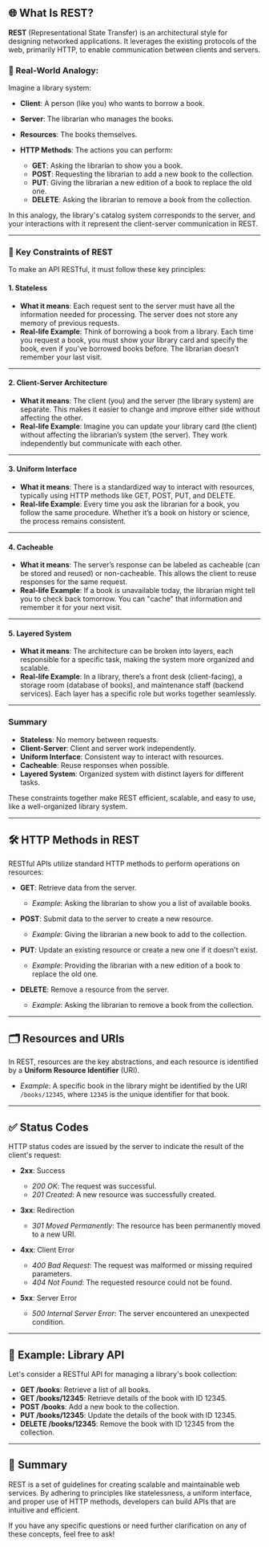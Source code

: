 
## 🌐 What Is REST?

**REST** (Representational State Transfer) is an architectural style for designing networked applications. It leverages the existing protocols of the web, primarily HTTP, to enable communication between clients and servers.

### 🧠 Real-World Analogy:

Imagine a library system:

* **Client**: A person (like you) who wants to borrow a book.
* **Server**: The librarian who manages the books.
* **Resources**: The books themselves.
* **HTTP Methods**: The actions you can perform:

  * **GET**: Asking the librarian to show you a book.
  * **POST**: Requesting the librarian to add a new book to the collection.
  * **PUT**: Giving the librarian a new edition of a book to replace the old one.
  * **DELETE**: Asking the librarian to remove a book from the collection.

In this analogy, the library's catalog system corresponds to the server, and your interactions with it represent the client-server communication in REST.

---

### 🔄 **Key Constraints of REST**

To make an API RESTful, it must follow these key principles:


#### 1. **Stateless**

* **What it means**: Each request sent to the server must have all the information needed for processing. The server does not store any memory of previous requests.
* **Real-life Example**: Think of borrowing a book from a library. Each time you request a book, you must show your library card and specify the book, even if you've borrowed books before. The librarian doesn’t remember your last visit.

---

#### 2. **Client-Server Architecture**

* **What it means**: The client (you) and the server (the library system) are separate. This makes it easier to change and improve either side without affecting the other.
* **Real-life Example**: Imagine you can update your library card (the client) without affecting the librarian’s system (the server). They work independently but communicate with each other.

---

#### 3. **Uniform Interface**

* **What it means**: There is a standardized way to interact with resources, typically using HTTP methods like GET, POST, PUT, and DELETE.
* **Real-life Example**: Every time you ask the librarian for a book, you follow the same procedure. Whether it’s a book on history or science, the process remains consistent.

---

#### 4. **Cacheable**

* **What it means**: The server’s response can be labeled as cacheable (can be stored and reused) or non-cacheable. This allows the client to reuse responses for the same request.
* **Real-life Example**: If a book is unavailable today, the librarian might tell you to check back tomorrow. You can "cache" that information and remember it for your next visit.

---

#### 5. **Layered System**

* **What it means**: The architecture can be broken into layers, each responsible for a specific task, making the system more organized and scalable.
* **Real-life Example**: In a library, there’s a front desk (client-facing), a storage room (database of books), and maintenance staff (backend services). Each layer has a specific role but works together seamlessly.

---

### **Summary**

* **Stateless**: No memory between requests.
* **Client-Server**: Client and server work independently.
* **Uniform Interface**: Consistent way to interact with resources.
* **Cacheable**: Reuse responses when possible.
* **Layered System**: Organized system with distinct layers for different tasks.

These constraints together make REST efficient, scalable, and easy to use, like a well-organized library system.


---

## 🛠️ HTTP Methods in REST

RESTful APIs utilize standard HTTP methods to perform operations on resources:

* **GET**: Retrieve data from the server.

  * *Example*: Asking the librarian to show you a list of available books.

* **POST**: Submit data to the server to create a new resource.

  * *Example*: Giving the librarian a new book to add to the collection.

* **PUT**: Update an existing resource or create a new one if it doesn't exist.

  * *Example*: Providing the librarian with a new edition of a book to replace the old one.

* **DELETE**: Remove a resource from the server.

  * *Example*: Asking the librarian to remove a book from the collection.

---

## 🗂️ Resources and URIs

In REST, resources are the key abstractions, and each resource is identified by a **Uniform Resource Identifier** (URI).

* *Example*: A specific book in the library might be identified by the URI `/books/12345`, where `12345` is the unique identifier for that book.

---

## ✅ Status Codes

HTTP status codes are issued by the server to indicate the result of the client's request:

* **2xx**: Success

  * *200 OK*: The request was successful.
  * *201 Created*: A new resource was successfully created.

* **3xx**: Redirection

  * *301 Moved Permanently*: The resource has been permanently moved to a new URI.

* **4xx**: Client Error

  * *400 Bad Request*: The request was malformed or missing required parameters.
  * *404 Not Found*: The requested resource could not be found.

* **5xx**: Server Error

  * *500 Internal Server Error*: The server encountered an unexpected condition.

---

## 🧪 Example: Library API

Let's consider a RESTful API for managing a library's book collection:

* **GET /books**: Retrieve a list of all books.
* **GET /books/12345**: Retrieve details of the book with ID 12345.
* **POST /books**: Add a new book to the collection.
* **PUT /books/12345**: Update the details of the book with ID 12345.
* **DELETE /books/12345**: Remove the book with ID 12345 from the collection.

---

## 🧭 Summary

REST is a set of guidelines for creating scalable and maintainable web services. By adhering to principles like statelessness, a uniform interface, and proper use of HTTP methods, developers can build APIs that are intuitive and efficient.

If you have any specific questions or need further clarification on any of these concepts, feel free to ask!
